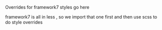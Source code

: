 Overrides for framework7 styles go here

framework7 is all in less  , so we import that one first and then use scss to do style overrides
